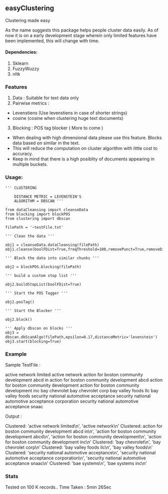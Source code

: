 ## easyClustering
Clustering made easy

As the name suggests this package helps people cluster data easily. As of now it is on a early development stage wherein only limited features have been implemented, this will change with time. 

#### Dependencies:

1. Sklearn
2. FuzzyWuzzy
3. nltk

### Features 

1. Data : Suitable for text data only 
2. Pairwise metrics : 
  * Levenstiens (Use levenstiens in case of shorter strings)
  * cosine (cosine when clustering huge text documents)
3. Blocking : POS tag blocker ( More to come )
  * When dealing with high dimensional data please use this feature. Blocks data based on similar in the text.
  * This will reduce the computation on cluster algorithm with little cost to accuracy. 
  * Keep in mind that there is a high posiblity of documents appearing in multiple buckets.

### Usage: 

    ''' CLUSTERING 
    
        DISTANCE METRIC = LEVENSTEIN'S
        ALGORITHM = DBSCAN '''
    
    from dataCleansing import cleanseData
    from blocking import blockPOS
    from clustering import dbscan
    
    filePath = '~testFile.txt' 
    
    ''' Clean the data '''
    
    obj1 = cleanseData.dataCleansing(filePath)
    obj1.cleanse(boolFDist=True,freqThreshold=100,removePunct=True,removeDigits=True)
    
    ''' Block the data into similar chunks '''
    
    obj2 = blockPOS.blocking(filePath)
    
    ''' build a custom stop list '''
    
    obj2.buildStopList(boolFDist=True)
    
    ''' Start the POS Tagger '''
    
    obj2.posTag()
    
    ''' Start the Blocker '''
    
    obj2.block()
    
    ''' Apply dbscan on blocks '''
    obj3 = dbscan.dbScanAlgo(filePath,epsilon=0.17,distanceMetric='levenstein')
    obj3.start(blocking=True)

### Example

Sample TestFile :

active network limited
active network
action for boston community development abcd in
action for boston community development abcd
action for boston community development
action for boston community development inc
bay chevrolet
bay chevrolet corp
bay valley foods llc
bay valley foods
security national automotive acceptance
security national automotive acceptance corporation
security national automotive acceptance snaac

Output :

Clustered:  'active network limited\n', 'active network\n'
Clustered: action for boston community development abcd in\n', 'action for boston community development abcd\n', 'action for boston community development\n', 'action for boston community development inc\n'
Clustered:  'bay chevrolet\n', 'bay chevrolet corp\n'
Clustered:  'bay valley foods llc\n', 'bay valley foods\n'
Clustered:  'security national automotive acceptance\n', 'security national automotive acceptance corporation\n', 'security national automotive acceptance snaac\n'
Clustered:  'bae systems\n', 'bae systems inc\n'

### Stats

Tested on 100 K records.. 
Time Taken : 5min 26Sec
